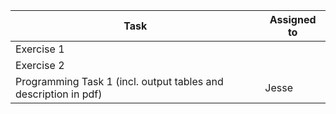 | Task                                                                     | Assigned to |
|--------------------------------------------------------------------------|-------------|
| Exercise 1                                                               |             |
| Exercise 2                                                               |             |
| Programming Task 1 (incl. output tables and description in pdf)          | Jesse       | 
